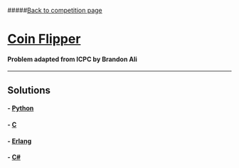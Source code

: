 #####[Back to competition page](../README.md)

# [Coin Flipper](./problem.pdf)
#### Problem adapted from ICPC by Brandon Ali

--------
## Solutions

#### - [Python](./tim.py/)
#### - [C](./taylor.c/)
#### - [Erlang](./taylor.erl/)
#### - [C#](./alan.cs/)
